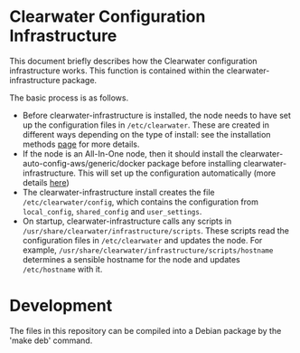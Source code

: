 Clearwater Configuration Infrastructure
=======================================

This document briefly describes how the Clearwater configuration
infrastructure works. This function is contained within the
clearwater-infrastructure package.

The basic process is as follows.

-   Before clearwater-infrastructure is installed, the node needs to have set 
    up the configuration files in `/etc/clearwater`. These are created in 
    different ways depending on the type of install: see the installation methods
    [page](http://clearwater.readthedocs.org/en/latest/Installation_Instructions/index.html)
    for more details. 
-   If the node is an All-In-One node, then it should install the 
    clearwater-auto-config-aws/generic/docker package before installing 
    clearwater-infrastructure. This will set up the configuration automatically 
    (more details [here](https://github.com/Metaswitch/clearwater-infrastructure/blob/master/docs/Clearwater%20Auto%20Config.md))
-   The clearwater-infrastructure install creates the file 
    `/etc/clearwater/config`, which contains the configuration from 
    `local_config`, `shared_config` and `user_settings`.
-   On startup, clearwater-infrastructure calls any scripts in
    `/usr/share/clearwater/infrastructure/scripts`. These scripts read the 
    configuration files in `/etc/clearwater` and updates the node. For 
    example, `/usr/share/clearwater/infrastructure/scripts/hostname` determines
    a sensible hostname for the node and updates `/etc/hostname` with it.

Development
===========

The files in this repository can be compiled into a Debian package by the
'make deb' command.
